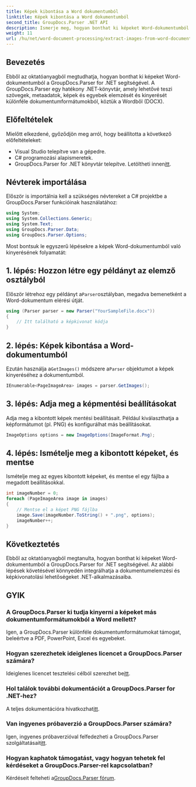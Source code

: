 ```yaml
---
title: Képek kibontása a Word dokumentumból
linktitle: Képek kibontása a Word dokumentumból
second_title: GroupDocs.Parser .NET API
description: Ismerje meg, hogyan bonthat ki képeket Word-dokumentumból a GroupDocs.Parser for .NET segítségével. Ez az oktatóanyag lépésről lépésre útmutatást nyújt a kép .NET-be való integrálásához.
weight: 11
url: /hu/net/word-document-processing/extract-images-from-word-document/
---
```

## Bevezetés
Ebből az oktatóanyagból megtudhatja, hogyan bonthat ki képeket Word-dokumentumból a GroupDocs.Parser for .NET segítségével. A GroupDocs.Parser egy hatékony .NET-könyvtár, amely lehetővé teszi szövegek, metaadatok, képek és egyebek elemzését és kinyerését különféle dokumentumformátumokból, köztük a Wordből (DOCX).
## Előfeltételek
Mielőtt elkezdené, győződjön meg arról, hogy beállította a következő előfeltételeket:
- Visual Studio telepítve van a gépedre.
- C# programozási alapismeretek.
-  GroupDocs.Parser for .NET könyvtár telepítve. Letöltheti innen[itt](https://releases.groupdocs.com/parser/net/).
## Névterek importálása
Először is importálnia kell a szükséges névtereket a C# projektbe a GroupDocs.Parser funkcióinak használatához:
```csharp
using System;
using System.Collections.Generic;
using System.Text;
using GroupDocs.Parser.Data;
using GroupDocs.Parser.Options;
```
Most bontsuk le egyszerű lépésekre a képek Word-dokumentumból való kinyerésének folyamatát:
## 1. lépés: Hozzon létre egy példányt az elemző osztályból
 Először létrehoz egy példányt a`Parser`osztályban, megadva bemenetként a Word-dokumentum elérési útját.
```csharp
using (Parser parser = new Parser("YourSampleFile.docx"))
{
    // Itt található a képkivonat kódja
}
```
## 2. lépés: Képek kibontása a Word-dokumentumból
 Ezután használja a`GetImages()` módszere a`Parser` objektumot a képek kinyeréséhez a dokumentumból.
```csharp
IEnumerable<PageImageArea> images = parser.GetImages();
```
## 3. lépés: Adja meg a képmentési beállításokat
Adja meg a kibontott képek mentési beállításait. Például kiválaszthatja a képformátumot (pl. PNG) és konfigurálhat más beállításokat.
```csharp
ImageOptions options = new ImageOptions(ImageFormat.Png);
```
## 4. lépés: Ismételje meg a kibontott képeket, és mentse
Ismételje meg az egyes kibontott képeket, és mentse el egy fájlba a megadott beállításokkal.
```csharp
int imageNumber = 0;
foreach (PageImageArea image in images)
{
    // Mentse el a képet PNG fájlba
    image.Save(imageNumber.ToString() + ".png", options);
    imageNumber++;
}
```
## Következtetés
Ebből az oktatóanyagból megtanulta, hogyan bonthat ki képeket Word-dokumentumból a GroupDocs.Parser for .NET segítségével. Az alábbi lépések követésével könnyedén integrálhatja a dokumentumelemzési és képkivonatolási lehetőségeket .NET-alkalmazásaiba.

## GYIK
### A GroupDocs.Parser ki tudja kinyerni a képeket más dokumentumformátumokból a Word mellett?
Igen, a GroupDocs.Parser különféle dokumentumformátumokat támogat, beleértve a PDF, PowerPoint, Excel és egyebeket.
### Hogyan szerezhetek ideiglenes licencet a GroupDocs.Parser számára?
 Ideiglenes licencet tesztelési célból szerezhet be[itt](https://purchase.groupdocs.com/temporary-license/).
### Hol találok további dokumentációt a GroupDocs.Parser for .NET-hez?
 A teljes dokumentációra hivatkozhat[itt](https://tutorials.groupdocs.com/parser/net/).
### Van ingyenes próbaverzió a GroupDocs.Parser számára?
 Igen, ingyenes próbaverzióval felfedezheti a GroupDocs.Parser szolgáltatásait[itt](https://releases.groupdocs.com/).
### Hogyan kaphatok támogatást, vagy hogyan tehetek fel kérdéseket a GroupDocs.Parser-rel kapcsolatban?
 Kérdéseit felteheti a[GroupDocs.Parser fórum](https://forum.groupdocs.com/c/parser/17).